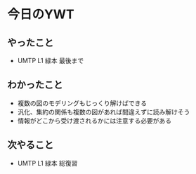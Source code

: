 # 今日のYWT

## やったこと

- UMTP L1 緑本 最後まで

## わかったこと

- 複数の図のモデリングもじっくり解けばできる
- 汎化、集約の関係も複数の図があれば間違えずに読み解けそう
- 情報がどこから受け渡されるかには注意する必要がある

## 次やること

- UMTP L1 緑本 総復習
